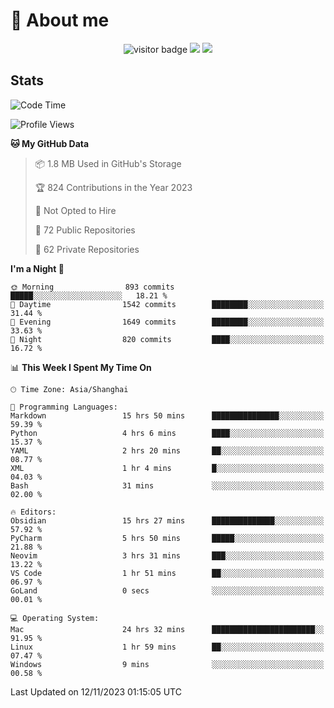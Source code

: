 <!-- ![](https://youpai.roccoshi.top/img/20200804214216.png) -->

# 🧐 About me
 
<p align="center">
<img src="https://visitor-badge.laobi.icu/badge?page_id=Lincest.Lincest&title=hits" alt="visitor badge"/>
<a href="mailto:imroccoshi@gmail.com"><img src="https://img.shields.io/badge/gmail-imroccoshi%40gmail.com-red"></a>
<a href="https://blog.roccoshi.top"><img src="https://img.shields.io/badge/blog-roccoshi-green"></a>
</p>

## Stats

<!--START_SECTION:waka-->
![Code Time](http://img.shields.io/badge/Code%20Time-743%20hrs%2026%20mins-blue)

![Profile Views](http://img.shields.io/badge/Profile%20Views-0-blue)

**🐱 My GitHub Data** 

> 📦 1.8 MB Used in GitHub's Storage 
 > 
> 🏆 824 Contributions in the Year 2023
 > 
> 🚫 Not Opted to Hire
 > 
> 📜 72 Public Repositories 
 > 
> 🔑 62 Private Repositories 
 > 
**I'm a Night 🦉** 

```text
🌞 Morning                893 commits         █████░░░░░░░░░░░░░░░░░░░░   18.21 % 
🌆 Daytime                1542 commits        ████████░░░░░░░░░░░░░░░░░   31.44 % 
🌃 Evening                1649 commits        ████████░░░░░░░░░░░░░░░░░   33.63 % 
🌙 Night                  820 commits         ████░░░░░░░░░░░░░░░░░░░░░   16.72 % 
```


📊 **This Week I Spent My Time On** 

```text
🕑︎ Time Zone: Asia/Shanghai

💬 Programming Languages: 
Markdown                 15 hrs 50 mins      ███████████████░░░░░░░░░░   59.39 % 
Python                   4 hrs 6 mins        ████░░░░░░░░░░░░░░░░░░░░░   15.37 % 
YAML                     2 hrs 20 mins       ██░░░░░░░░░░░░░░░░░░░░░░░   08.77 % 
XML                      1 hr 4 mins         █░░░░░░░░░░░░░░░░░░░░░░░░   04.03 % 
Bash                     31 mins             ░░░░░░░░░░░░░░░░░░░░░░░░░   02.00 % 

🔥 Editors: 
Obsidian                 15 hrs 27 mins      ██████████████░░░░░░░░░░░   57.92 % 
PyCharm                  5 hrs 50 mins       █████░░░░░░░░░░░░░░░░░░░░   21.88 % 
Neovim                   3 hrs 31 mins       ███░░░░░░░░░░░░░░░░░░░░░░   13.22 % 
VS Code                  1 hr 51 mins        ██░░░░░░░░░░░░░░░░░░░░░░░   06.97 % 
GoLand                   0 secs              ░░░░░░░░░░░░░░░░░░░░░░░░░   00.01 % 

💻 Operating System: 
Mac                      24 hrs 32 mins      ███████████████████████░░   91.95 % 
Linux                    1 hr 59 mins        ██░░░░░░░░░░░░░░░░░░░░░░░   07.47 % 
Windows                  9 mins              ░░░░░░░░░░░░░░░░░░░░░░░░░   00.58 % 
```


 Last Updated on 12/11/2023 01:15:05 UTC
<!--END_SECTION:waka-->


